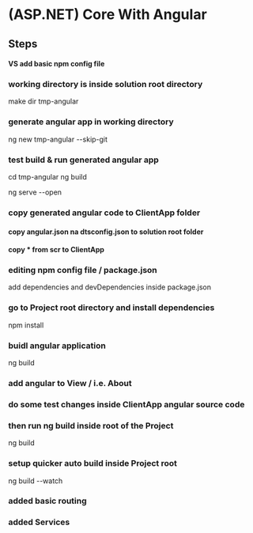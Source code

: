 ﻿# (ASP.NET) Core With Angular

## Steps

#### VS add basic npm config file


### working directory is inside solution root directory
make dir tmp-angular


### generate angular app in working directory
ng new tmp-angular --skip-git


### test build & run generated angular app
cd tmp-angular
ng build

ng serve --open


### copy generated angular code to ClientApp folder

#### copy angular.json na dtsconfig.json to solution root folder

#### copy * from scr to ClientApp


### editing npm config file / package.json
add dependencies and devDependencies inside package.json


### go to Project root directory and install dependencies
npm install


### buidl angular application
ng build


### add angular to View / i.e. About
<app-root></app-root>

### do some test changes inside ClientApp angular source code


### then run ng build inside root of the Project
ng build

### setup quicker auto build inside Project root
ng build --watch

### added basic routing


### added Services

 
